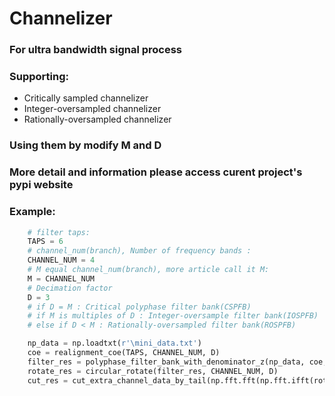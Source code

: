 # Channelizer
### For ultra bandwidth signal process ###
### Supporting: ###
- Critically sampled channelizer
- Integer-oversampled channelizer
- Rationally-oversampled channelizer
### Using them by modify M and D ###
### More detail and information please access curent project's pypi website ###
### Example: ###
```python
    # filter taps:
    TAPS = 6
    # channel_num(branch), Number of frequency bands :
    CHANNEL_NUM = 4
    # M equal channel_num(branch), more article call it M:
    M = CHANNEL_NUM
    # Decimation factor
    D = 3
    # if D = M : Critical polyphase filter bank(CSPFB)
    # if M is multiples of D : Integer-oversample filter bank(IOSPFB)
    # else if D < M : Rationally-oversampled filter bank(ROSPFB)

    np_data = np.loadtxt(r'\mini_data.txt')
    coe = realignment_coe(TAPS, CHANNEL_NUM, D)
    filter_res = polyphase_filter_bank_with_denominator_z(np_data, coe, CHANNEL_NUM, D)
    rotate_res = circular_rotate(filter_res, CHANNEL_NUM, D)
    cut_res = cut_extra_channel_data_by_tail(np.fft.fft(np.fft.ifft(rotate_res, axis=0)), CHANNEL_NUM,D) * D / M
```

